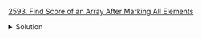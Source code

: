 [2593. Find Score of an Array After Marking All Elements](https://leetcode.com/contest/biweekly-contest-100/problems/find-score-of-an-array-after-marking-all-elements/)

<details><summary>Solution</summary>

![](../../../../assets/2593.png)

</details>

